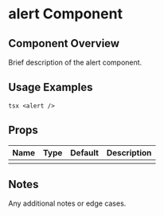 # alert Component

## Component Overview

Brief description of the alert component.

## Usage Examples

`tsx
<alert />
`

## Props

| Name | Type | Default | Description |
| ---- | ---- | ------- | ----------- |
|      |      |         |             |

## Notes

Any additional notes or edge cases.

